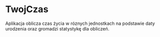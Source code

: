 # TwojCzas
Aplikacja oblicza czas życia w róznych jednostkach na podstawie daty urodzenia oraz gromadzi statystykę dla obliczeń.
